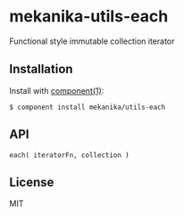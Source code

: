 
# mekanika-utils-each

  Functional style immutable collection iterator


## Installation

  Install with [component(1)](http://component.io):

    $ component install mekanika/utils-each


## API

    each( iteratorFn, collection )


## License

  MIT
